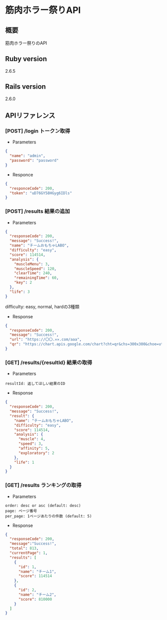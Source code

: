 # 筋肉ホラー祭りAPI

## 概要
筋肉ホラー祭りのAPI

## Ruby version
2.6.5

## Rails version
2.6.0

## APIリファレンス

### [POST] /login トークン取得
- Parameters

```json
{
  "name": "admin",
  "password": "password"
}
```

- Responce
```json
{
  "responceCode": 200,
  "token": "uD76GY58HGyg6IDls"
}
```

### [POST] /results 結果の追加

- Parameters

```json
{
  "responseCode": 200,
  "message": "Success!",
  "name": "チームおもちゃLABO",
  "difficulty": "easy", 
  "score": 114514,
  "analysis": {
    "muscleMenu": 3,
    "muscleSpeed": 120,
    "clearTime": 240,
    "remainingTime": 60,
    "key": 2
  },
  "life": 3
}
```
difficulty: easy, normal, hardの3種類

- Response

```json
{
  "responseCode": 200,
  "message": "Success!",
  "url": "https://〇〇.✕✕.com/aaa",
  "qr": "https://chart.apis.google.com/chart?cht=qr&chs=300x300&choe=utf8&chl=https://〇〇.✕✕.com/aaa"
}
```

### [GET] /results/{resultId} 結果の取得

- Parameters

```
resultId: 返してほしい結果のID
```

- Response

```json
{
  "responseCode": 200,
  "message": "Success!",
  "result": {
    "name": "チームおもちゃLABO",
    "difficulty": "easy",
    "score": 114514,
    "analysis": {
      "muscle": 4,
      "speed": 3,
      "affinity": 5,
      "exploratory": 2
    },
    "life": 1
  }
}
```

### [GET] /results ランキングの取得

- Parameters

```
order: desc or asc (default: desc)
page: ページ番号
per_page: 1ページあたりの件数 (default: 5)
```

- Response

```json
{
  "responseCode": 200,
  "message":"Success!",
  "total": 813,
  "currentPage": 1,
  "results": [
    {
      "id": 1,
      "name": "チーム1",
      "score": 114514
    },
    {
      "id": 2,
      "name": "チーム2",
      "score": 810000
    }
  ]
}
```
